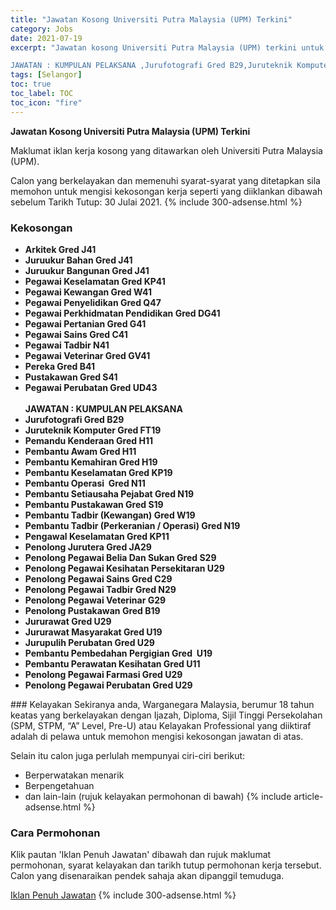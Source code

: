 ```yaml
---
title: "Jawatan Kosong Universiti Putra Malaysia (UPM) Terkini" 
category: Jobs 
date: 2021-07-19 
excerpt: "Jawatan kosong Universiti Putra Malaysia (UPM) terkini untuk kekosongan Arkitek Gred J41,Juruukur Bahan Gred J41,Juruukur Bangunan Gred J41,Pegawai Keselamatan Gred KP41,Pegawai Kewangan Gred W41,Pegawai Penyelidikan Gred Q47 ,Pegawai Perkhidmatan Pendidikan Gred DG41,Pegawai Pertanian Gred G41,Pegawai Sains Gred C41,Pegawai Tadbir N41 ,Pegawai Veterinar Gred GV41,Pereka Gred B41,Pustakawan Gred S41,Pegawai Perubatan Gred UD43

JAWATAN : KUMPULAN PELAKSANA ,Jurufotografi Gred B29,Juruteknik Komputer Gred FT19,Pemandu Kenderaan Gred H11,Pembantu Awam Gred H11 ,Pembantu Kemahiran Gred H19,Pembantu Keselamatan Gred KP19 ,Pembantu Operasi  Gred N11 ,Pembantu Setiausaha Pejabat Gred N19 ,Pembantu Pustakawan Gred S19 ,Pembantu Tadbir (Kewangan) Gred W19 ,Pembantu Tadbir (Perkeranian / Operasi) Gred N19 ,Pengawal Keselamatan Gred KP11,Penolong Jurutera Gred JA29,Penolong Pegawai Belia Dan Sukan Gred S29,Penolong Pegawai Kesihatan Persekitaran U29 ,Penolong Pegawai Sains Gred C29 ,Penolong Pegawai Tadbir Gred N29 ,Penolong Pegawai Veterinar G29,Penolong Pustakawan Gred B19,Jururawat Gred U29,Jururawat Masyarakat Gred U19 ,Jurupulih Perubatan Gred U29 ,Pembantu Pembedahan Pergigian Gred  U19,Pembantu Perawatan Kesihatan Gred U11,Penolong Pegawai Farmasi Gred U29,Penolong Pegawai Perubatan Gred U29" 
tags: [Selangor] 
toc: true 
toc_label: TOC 
toc_icon: "fire" 
--- 
```


**Jawatan Kosong Universiti Putra Malaysia (UPM) Terkini**

Maklumat iklan kerja kosong yang ditawarkan oleh Universiti Putra Malaysia (UPM). 

Calon yang berkelayakan dan memenuhi syarat-syarat yang ditetapkan sila memohon untuk mengisi kekosongan kerja seperti yang diiklankan dibawah sebelum Tarikh Tutup: 30 Julai 2021. 
{% include 300-adsense.html %} 
### Kekosongan 
<ul>
<li><strong>Arkitek Gred J41</strong></li>
<li><strong>Juruukur Bahan Gred J41</strong></li>
<li><strong>Juruukur Bangunan Gred J41</strong></li>
<li><strong>Pegawai Keselamatan Gred KP41</strong></li>
<li><strong>Pegawai Kewangan Gred W41</strong></li>
<li><strong>Pegawai Penyelidikan Gred Q47&#160;</strong></li>
<li><strong>Pegawai Perkhidmatan Pendidikan Gred DG41</strong></li>
<li><strong>Pegawai Pertanian Gred G41</strong></li>
<li><strong>Pegawai Sains Gred C41</strong></li>
<li><strong>Pegawai Tadbir N41 </strong></li>
<li><strong>Pegawai Veterinar Gred GV41</strong></li>
<li><strong>Pereka Gred B41</strong></li>
<li><strong>Pustakawan Gred S41</strong></li>
<li><strong>Pegawai Perubatan Gred UD43<br>
</strong><br>
<strong>JAWATAN : KUMPULAN PELAKSANA&#160;</strong></li>
<li><strong>Jurufotografi Gred B29</strong></li>
<li><strong>Juruteknik Komputer Gred FT19</strong></li>
<li><strong>Pemandu Kenderaan Gred H11</strong></li>
<li><strong>Pembantu Awam Gred H11&#160;</strong></li>
<li><strong>Pembantu Kemahiran Gred H19</strong></li>
<li><strong>Pembantu Keselamatan Gred KP19&#160;</strong></li>
<li><strong>Pembantu Operasi&#160; Gred N11&#160;</strong></li>
<li><strong>Pembantu Setiausaha Pejabat Gred N19&#160;</strong></li>
<li><strong>Pembantu Pustakawan Gred S19&#160;</strong></li>
<li><strong>Pembantu Tadbir (Kewangan) Gred W19&#160;</strong></li>
<li><strong>Pembantu Tadbir (Perkeranian / Operasi) Gred N19&#160;</strong></li>
<li><strong>Pengawal Keselamatan Gred KP11</strong></li>
<li><strong>Penolong Jurutera Gred JA29</strong></li>
<li><strong>Penolong Pegawai Belia Dan Sukan Gred S29</strong></li>
<li><strong>Penolong Pegawai Kesihatan Persekitaran U29&#160;</strong></li>
<li><strong>Penolong Pegawai Sains Gred C29&#160;</strong></li>
<li><strong>Penolong Pegawai Tadbir Gred N29&#160;</strong></li>
<li><strong>Penolong Pegawai Veterinar G29</strong></li>
<li><strong>Penolong Pustakawan Gred B19</strong></li>
<li><strong>Jururawat Gred U29</strong></li>
<li><strong>Jururawat Masyarakat Gred U19 </strong></li>
<li><strong>Jurupulih Perubatan Gred U29&#160;</strong></li>
<li><strong>Pembantu Pembedahan Pergigian Gred&#160; U19</strong></li>
<li><strong>Pembantu Perawatan Kesihatan Gred U11</strong></li>
<li><strong>Penolong Pegawai Farmasi Gred U29</strong></li>
<li><strong>Penolong Pegawai Perubatan Gred U29</strong></li>
</ul> 
### Kelayakan 
Sekiranya anda, Warganegara Malaysia, berumur 18 tahun keatas yang berkelayakan dengan Ijazah, Diploma, Sijil Tinggi Persekolahan (SPM, STPM, “A” Level, Pre-U) atau Kelayakan Professional yang diiktiraf adalah di pelawa untuk memohon mengisi kekosongan jawatan di atas.

Selain itu calon juga perlulah mempunyai ciri-ciri berikut:
- Berperwatakan menarik
- Berpengetahuan
- dan lain-lain (rujuk kelayakan permohonan di bawah) 
{% include article-adsense.html %} 
### Cara Permohonan 
Klik pautan 'Iklan Penuh Jawatan' dibawah dan rujuk maklumat permohonan, syarat kelayakan dan tarikh tutup permohonan kerja tersebut.
Calon yang disenaraikan pendek sahaja akan dipanggil temuduga.

<a href="https://infokerjaya.org/jawatan-kosong-upm-pelbagai-selangor/" class="btn btn--info" target="_blank" rel="nofollow noopenner">Iklan Penuh Jawatan</a> 
{% include 300-adsense.html %} 
